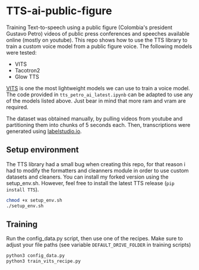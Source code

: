 # TTS-ai-public-figure

Training Text-to-speech using a public figure (Colombia's president Gustavo Petro) videos of public press conferences and speeches available online (mostly on youtube). This repo shows how to use the TTS library to train a custom voice model from a public figure voice. The following models were tested:

- VITS
- Tacotron2
- Glow TTS 

[VITS](https://arxiv.org/pdf/2106.06103.pdf) is one the most lightweight models we can use to train a voice model. The code provided in `tts_petro_ai_latest.ipynb` can be adapted to use any of the models listed above. Just bear in mind that more ram and vram are required.

The dataset was obtained manually, by pulling videos from youtube and partitioning them into chunks of 5 seconds each. Then, transcriptions were generated using [labelstudio.io](https://labelstud.io/).




## Setup environment

The TTS library had a small bug when creating this repo, for that reason i had to modify the formatters and cleanners module in order to use custom datasets and cleaners. You can install my forked version using the setup_env.sh. However, feel free to install the latest TTS release (`pip install TTS`).


```bash
chmod +x setup_env.sh
./setup_env.sh
```


## Training 

Run the config_data.py script, then use one of the recipes. Make sure to adjust your file paths (see variable `DEFAULT_DRIVE_FOLDER` in training scripts)


```bash
python3 config_data.py
python3 train_vits_recipe.py
```